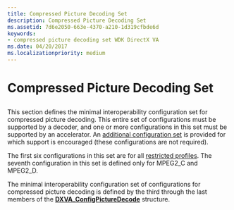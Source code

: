 ```yaml
---
title: Compressed Picture Decoding Set
description: Compressed Picture Decoding Set
ms.assetid: 7d6e2050-663e-4370-a210-1d319cfbde6d
keywords:
- compressed picture decoding set WDK DirectX VA
ms.date: 04/20/2017
ms.localizationpriority: medium
---
```


# Compressed Picture Decoding Set


## <span id="ddk_compressed_picture_decoding_set_gg"></span><span id="DDK_COMPRESSED_PICTURE_DECODING_SET_GG"></span>


This section defines the minimal interoperability configuration set for compressed picture decoding. This entire set of configurations must be supported by a decoder, and one or more configurations in this set must be supported by an accelerator. An [additional configuration set](additional-encouraged-configuration-set.md) is provided for which support is encouraged (these configurations are not required).

The first six configurations in this set are for all [restricted profiles](restricted-profiles.md). The seventh configuration in this set is defined only for MPEG2\_C and MPEG2\_D.

The minimal interoperability configuration set of configurations for compressed picture decoding is defined by the third through the last members of the [**DXVA\_ConfigPictureDecode**](https://docs.microsoft.com/windows-hardware/drivers/ddi/dxva/ns-dxva-_dxva_configpicturedecode) structure.

 

 






